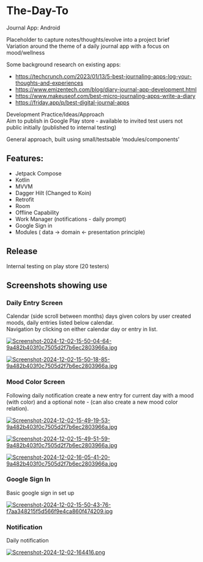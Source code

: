 # The-Day-To

Journal App: Android    

Placeholder to capture notes/thoughts/evolve into a project brief  
Variation around the theme of a daily journal app with a focus on mood/wellness  

Some background research on existing apps:

- https://techcrunch.com/2023/01/13/5-best-journaling-apps-log-your-thoughts-and-experiences  
- https://www.emizentech.com/blog/diary-journal-app-development.html  
- https://www.makeuseof.com/best-micro-journaling-apps-write-a-diary  
- https://friday.app/p/best-digital-journal-apps  

Development Practice/Ideas/Approach  
Aim to publish in Google Play store - available to invited test users not public initially (published to internal testing)  

General approach, built using small/testsable ‘modules/components’  

## Features: 
- Jetpack Compose  
- Kotlin  
- MVVM  
- Dagger Hilt (Changed to Koin)
- Retrofit  
- Room  
- Offline Capability
- Work Manager (notifications - daily prompt)
- Google Sign in
- Modules  ( data -> domain <- presentation principle)

## Release
Internal testing on play store (20 testers)

## Screenshots showing use

### Daily Entry Screen  
Calendar (side scroll between months) days given colors by user created moods, daily entries listed below calendar.  
Navigation by clicking on either calendar day or entry in list.  

[![Screenshot-2024-12-02-15-50-04-64-9a482b403f0c7505d2f7b6ec2803966a.jpg](https://i.postimg.cc/hvh5t3hJ/Screenshot-2024-12-02-15-50-04-64-9a482b403f0c7505d2f7b6ec2803966a.jpg)](https://postimg.cc/8fQHy4RD)  

[![Screenshot-2024-12-02-15-50-18-85-9a482b403f0c7505d2f7b6ec2803966a.jpg](https://i.postimg.cc/hj2Ygq4W/Screenshot-2024-12-02-15-50-18-85-9a482b403f0c7505d2f7b6ec2803966a.jpg)](https://postimg.cc/8Jr4B9rt)  

### Mood Color Screen  
Following daily notification create a new entry for current day with a mood (with color) and a optional note - (can also create a new mood color relation).  

[![Screenshot-2024-12-02-15-49-19-53-9a482b403f0c7505d2f7b6ec2803966a.jpg](https://i.postimg.cc/TPqS7DZP/Screenshot-2024-12-02-15-49-19-53-9a482b403f0c7505d2f7b6ec2803966a.jpg)](https://postimg.cc/zLv03VDm)  

[![Screenshot-2024-12-02-15-49-51-59-9a482b403f0c7505d2f7b6ec2803966a.jpg](https://i.postimg.cc/pTWSgdHJ/Screenshot-2024-12-02-15-49-51-59-9a482b403f0c7505d2f7b6ec2803966a.jpg)](https://postimg.cc/WDySZTtd)  

[![Screenshot-2024-12-02-16-05-41-20-9a482b403f0c7505d2f7b6ec2803966a.jpg](https://i.postimg.cc/h43Y5g3V/Screenshot-2024-12-02-16-05-41-20-9a482b403f0c7505d2f7b6ec2803966a.jpg)](https://postimg.cc/K4BQKXbY)  

### Google Sign In  
Basic google sign in set up  

[![Screenshot-2024-12-02-15-50-43-76-f7aa348215f5d566f9e4ca860f474209.jpg](https://i.postimg.cc/x87FJyb6/Screenshot-2024-12-02-15-50-43-76-f7aa348215f5d566f9e4ca860f474209.jpg)](https://postimg.cc/tn3z86k6)  

### Notification
Daily notification

[![Screenshot-2024-12-02-164416.png](https://i.postimg.cc/qMsxFbyX/Screenshot-2024-12-02-164416.png)](https://postimg.cc/0bNSMCtb)  
